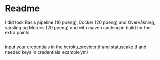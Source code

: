 # Readme
I did task Basis pipeline (10 poeng), Docker (20 poeng) and Overvåkning, varsling og Metrics (20 poeng) 
and with maven caching in build for the extra points

## 
input your credentials in the heroku_provider.tf and statuscake.tf and needed keys in credentials_example.yml

